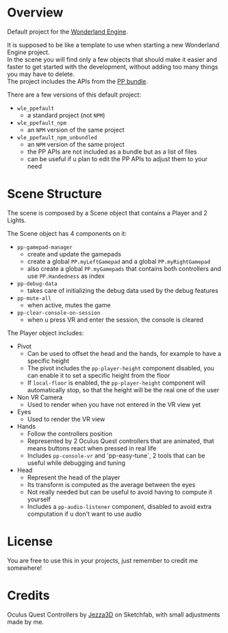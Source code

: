 # Overview

Default project for the [Wonderland Engine](https://wonderlandengine.com/).  

It is supposed to be like a template to use when starting a new Wonderland Engine project.  
In the scene you will find only a few objects that should make it easier and faster to get started with the development, without adding too many things you may have to delete.  
The project includes the APIs from the [PP bundle](https://github.com/SignorPipo/wle_pp).

There are a few versions of this default project:
- `wle_ppefault`
  * a standard project (not `NPM`)
- `wle_ppefault_npm`
  * an `NPM` version of the same project
- `wle_ppefault_npm_unbundled`
  * an `NPM` version of the same project
  * the PP APIs are not included as a bundle but as a list of files
  * can be useful if u plan to edit the PP APIs to adjust them to your need

# Scene Structure
The scene is composed by a Scene object that contains a Player and 2 Lights.

The Scene object has 4 components on it:
- `pp-gamepad-manager`
  * create and update the gamepads
  * create a global `PP.myLeftGamepad` and a global `PP.myRightGamepad`
  * also create a global `PP.myGamepads` that contains both controllers and use `PP.Handedness` as index
- `pp-debug-data`
  * takes care of initializing the debug data used by the debug features
- `pp-mute-all`
  * when active, mutes the game
- `pp-clear-console-on-session`
  * when u press VR and enter the session, the console is cleared

The Player object includes:
- Pivot
  * Can be used to offset the head and the hands, for example to have a specific height
  * The pivot includes the `pp-player-height` component disabled, you can enable it to set a specific height from the floor
  * If `local-floor` is enabled, the `pp-player-height` component will automatically stop, so that the height will be the real one of the user
- Non VR Camera
  * Used to render when you have not entered in the VR view yet
- Eyes
  * Used to render the VR view
- Hands
  * Follow the controllers position
  * Represented by 2 Oculus Quest controllers that are animated, that means buttons react when pressed in real life
  * Includes `pp-console-vr` and 'pp-easy-tune`, 2 tools that can be useful while debugging and tuning
- Head
  * Represent the head of the player
  * Its transform is computed as the average between the eyes
  * Not really needed but can be useful to avoid having to compute it yourself
  * Includes a `pp-audio-listener` component, disabled to avoid extra computation if u don't want to use audio

# License
You are free to use this in your projects, just remember to credit me somewhere!

# Credits
Oculus Quest Controllers by [Jezza3D](https://sketchfab.com/Jezza3D) on Sketchfab, with small adjustments made by me.
